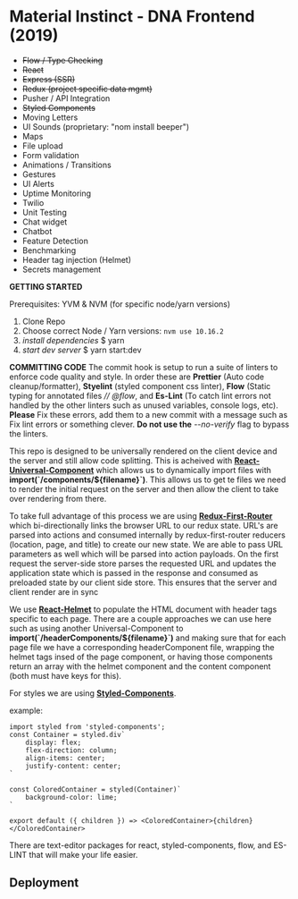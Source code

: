 # Material Instinct - DNA Frontend (2019)

- <del>Flow / Type Checking<del>
- <del>React<del>
- <del>Express (SSR)<del>
- <del>Redux (project specific data mgmt)<del>
- Pusher / API Integration
- <del>Styled Components<del>
- Moving Letters
- UI Sounds (proprietary: "nom install beeper")
- Maps
- File upload
- Form validation
- Animations / Transitions
- Gestures
- UI Alerts
- Uptime Monitoring
- Twilio
- Unit Testing
- Chat widget
- Chatbot
- Feature Detection
- Benchmarking
- Header tag injection (Helmet)
- Secrets management

**GETTING STARTED**

Prerequisites: YVM & NVM (for specific node/yarn versions)

1. Clone Repo
1. Choose correct Node / Yarn versions: `nvm use 10.16.2`
1. _install dependencies_ \$ yarn
1. _start dev server_ \$ yarn start:dev

**COMMITTING CODE**
The commit hook is setup to run a suite of linters to enforce code quality and style.
In order these are **Prettier** (Auto code cleanup/formatter), **Styelint** (styled component css linter), **Flow** (Static typing for annotated files _// @flow_, and **Es-Lint** (To catch lint errors not handled by the other linters such as unused variables, console logs, etc).
**Please** Fix these errors, add them to a new commit with a message such as Fix lint errors or something clever. **Do not use the** _--no-verify_ flag to bypass the linters.

This repo is designed to be universally rendered on the client device and the server and still allow code splitting. This is acheived with [**React-Universal-Component**](https://github.com/faceyspacey/react-universal-component) which allows us to dynamically import files with **import(\`/components/\${filename}`)**. This allows us to get te files we need to render the initial request on the server and then allow the client to take over rendering from there.

To take full advantage of this process we are using [**Redux-First-Router**](https://github.com/faceyspacey/redux-first-router) which bi-directionally links the browser URL to our redux state. URL's are parsed into actions and consumed internally by redux-first-router reducers (location, page, and title) to create our new state. We are able to pass URL parameters as well which will be parsed into action payloads. On the first request the server-side store parses the requested URL and updates the application state which is passed in the response and consumed as preloaded state by our client side store. This ensures that the server and client render are in sync

We use [**React-Helmet**](https://www.google.com/search?q=reacthelmet&oq=reacthelmet&aqs=chrome..69i57.1607j0j9&sourceid=chrome&ie=UTF-8) to populate the HTML document with header tags specific to each page. There are a couple approaches we can use here such as using another Universal-Component to **import(\`/headerComponents/\${filename}`)** and making sure that for each page file we have a corresponding headerComponent file, wrapping the helmet tags insed of the page component, or having those components return an array with the helmet component and the content component (both must have keys for this).

For styles we are using [**Styled-Components**](https://www.styled-components.com/docs).

example:

```
import styled from 'styled-components';
const Container = styled.div`
    display: flex;
    flex-direction: column;
    align-items: center;
    justify-content: center;
`

const ColoredContainer = styled(Container)`
    background-color: lime;
`

export default ({ children }) => <ColoredContainer>{children}</ColoredContainer>
```

There are text-editor packages for react, styled-components, flow, and ES-LINT that will make your life easier.

## Deployment
